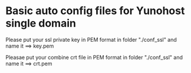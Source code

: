 # Basic auto config files for Yunohost single domain


Please put your ssl private key in PEM format 
in folder "./conf_ssl"
and name it ==> key.pem


Pleasae put your combine crt file in PEM format 
in folder "./conf_ssl"
and name it ==> crt.pem


